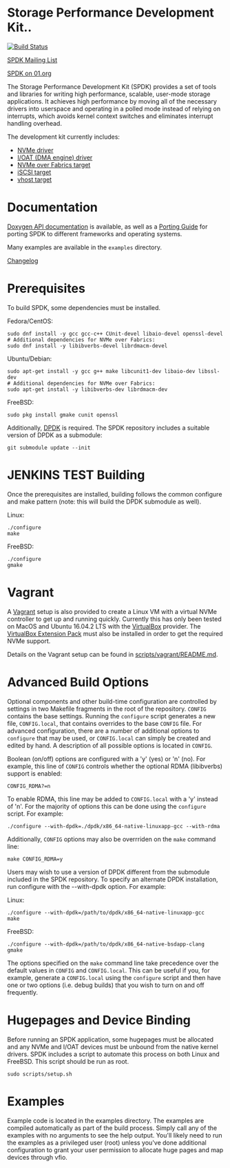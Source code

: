 Storage Performance Development Kit..
===================================

[![Build Status](https://travis-ci.org/spdk/spdk.svg?branch=master)](https://travis-ci.org/spdk/spdk)

[SPDK Mailing List](https://lists.01.org/mailman/listinfo/spdk)

[SPDK on 01.org](https://01.org/spdk)

The Storage Performance Development Kit (SPDK) provides a set of tools
and libraries for writing high performance, scalable, user-mode storage
applications. It achieves high performance by moving all of the necessary
drivers into userspace and operating in a polled mode instead of relying on
interrupts, which avoids kernel context switches and eliminates interrupt
handling overhead.

The development kit currently includes:
* [NVMe driver](http://www.spdk.io/doc/nvme.html)
* [I/OAT (DMA engine) driver](http://www.spdk.io/doc/ioat.html)
* [NVMe over Fabrics target](http://www.spdk.io/doc/nvmf.html)
* [iSCSI target](http://www.spdk.io/doc/iscsi.html)
* [vhost target](http://www.spdk.io/doc/vhost.html)

Documentation
=============

[Doxygen API documentation](http://www.spdk.io/doc/) is available, as
well as a [Porting Guide](http://www.spdk.io/doc/porting.html) for porting SPDK to different frameworks
and operating systems.

Many examples are available in the `examples` directory.

[Changelog](CHANGELOG.md)

Prerequisites
=============

To build SPDK, some dependencies must be installed.

Fedora/CentOS:

    sudo dnf install -y gcc gcc-c++ CUnit-devel libaio-devel openssl-devel
    # Additional dependencies for NVMe over Fabrics:
    sudo dnf install -y libibverbs-devel librdmacm-devel

Ubuntu/Debian:

    sudo apt-get install -y gcc g++ make libcunit1-dev libaio-dev libssl-dev
    # Additional dependencies for NVMe over Fabrics:
    sudo apt-get install -y libibverbs-dev librdmacm-dev

FreeBSD:

    sudo pkg install gmake cunit openssl

Additionally, [DPDK](http://dpdk.org/doc/quick-start) is required.  The SPDK
repository includes a suitable version of DPDK as a submodule:

    git submodule update --init

JENKINS TEST
Building
========

Once the prerequisites are installed, building follows the common configure
and make pattern (note: this will build the DPDK submodule as well).

Linux:

    ./configure
    make

FreeBSD:

    ./configure
    gmake

Vagrant
=======

A [Vagrant](https://www.vagrantup.com/downloads.html) setup is also provided
to create a Linux VM with a virtual NVMe controller to get up and running
quickly.  Currently this has only been tested on MacOS and Ubuntu 16.04.2 LTS
with the [VirtualBox](https://www.virtualbox.org/wiki/Downloads) provider.  The
[VirtualBox Extension Pack](https://www.virtualbox.org/wiki/Downloads) must
also be installed in order to get the required NVMe support.

Details on the Vagrant setup can be found in
[scripts/vagrant/README.md](scripts/vagrant/README.md).

Advanced Build Options
======================

Optional components and other build-time configuration are controlled by
settings in two Makefile fragments in the root of the repository. `CONFIG`
contains the base settings. Running the `configure` script generates a new
file, `CONFIG.local`, that contains overrides to the base `CONFIG` file. For
advanced configuration, there are a number of additional options to `configure`
that may be used, or `CONFIG.local` can simply be created and edited by hand. A
description of all possible options is located in `CONFIG`.

Boolean (on/off) options are configured with a 'y' (yes) or 'n' (no). For
example, this line of `CONFIG` controls whether the optional RDMA (libibverbs)
support is enabled:

    CONFIG_RDMA?=n

To enable RDMA, this line may be added to `CONFIG.local` with a 'y' instead of
'n'. For the majority of options this can be done using the `configure` script.
For example:

    ./configure --with-dpdk=./dpdk/x86_64-native-linuxapp-gcc --with-rdma

Additionally, `CONFIG` options may also be overrriden on the `make` command
line:

    make CONFIG_RDMA=y

Users may wish to use a version of DPDK different from the submodule included
in the SPDK repository.  To specify an alternate DPDK installation, run
configure with the --with-dpdk option.  For example:

Linux:

    ./configure --with-dpdk=/path/to/dpdk/x86_64-native-linuxapp-gcc
    make

FreeBSD:

    ./configure --with-dpdk=/path/to/dpdk/x86_64-native-bsdapp-clang
    gmake

The options specified on the `make` command line take precedence over the
default values in `CONFIG` and `CONFIG.local`. This can be useful if you, for
example, generate a `CONFIG.local` using the `configure` script and then have
one or two options (i.e. debug builds) that you wish to turn on and off
frequently.

Hugepages and Device Binding
============================

Before running an SPDK application, some hugepages must be allocated and
any NVMe and I/OAT devices must be unbound from the native kernel drivers.
SPDK includes a script to automate this process on both Linux and FreeBSD.
This script should be run as root.

    sudo scripts/setup.sh

Examples
========

Example code is located in the examples directory. The examples are compiled
automatically as part of the build process. Simply call any of the examples
with no arguments to see the help output. You'll likely need to run the examples
as a privileged user (root) unless you've done additional configuration
to grant your user permission to allocate huge pages and map devices through
vfio.
